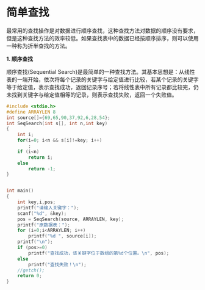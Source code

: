 # 简单查找

最常用的查找操作是对数据进行顺序查找，这种查找方法对数据的顺序没有要求，但是这种查找方法的效率较低。如果查找表中的数据已经按顺序排序，则可以使用一种称为折半查找的方法。

**1. 顺序查找**

顺序查找(Sequential Search)是最简单的一种查找方法。其基本思想是：从线性表的一端开始，依次将每个记录的关键字与给定值进行比较，若某个记录的关键字等于给定值，表示查找成功，返回记录序号；若将线性表中所有记录都比较完，仍未找到关键字与给定值相等的记录，则表示查找失败，返回一个失败值。

```c
#include <stdio.h>
#define ARRAYLEN 8
int source[]={69,65,90,37,92,6,28,54};
int SeqSearch(int s[], int n,int key)
{
	int i;
	for(i=0; i<n && s[i]!=key; i++)
		;
	if (i<n)
		return i;
	else 
		return -1;
}


int main()
{
	int key,i,pos;
	printf("请输入关键字：");
	scanf("%d", &key);
	pos = SeqSearch(source, ARRAYLEN, key);
	printf("原数据表：");
	for (i=0;i<ARRAYLEN; i++)
		printf("%d ", source[i]);
	printf("\n");
	if (pos>=0)
		printf("查找成功，该关键字位于数组的第%d个位置。\n", pos);
	else 
		printf("查找失败！\n");
	//getch();
	return 0;
}
```

